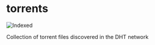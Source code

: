 torrents 
========
![Indexed](https://img.shields.io/badge/indexed-128072-blue)

Collection of torrent files discovered in the DHT network
